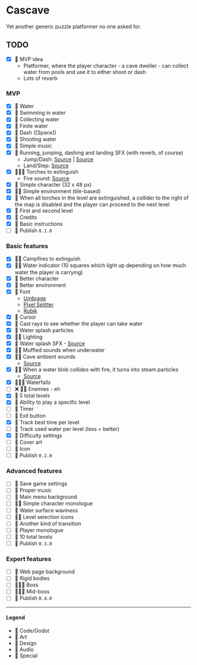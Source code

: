 # Cascave

Yet another generic puzzle platformer no one asked for.

## TODO

- [x] 💚 MVP idea
    - Platformer, where the player character - a cave dweller - can collect water from pools and use it to either shoot
      or dash
    - Lots of reverb

### MVP

- [x] 💙 Water
- [x] 💙 Swimming in water
- [x] 💙 Collecting water
- [x] 💙 Finite water
- [x] 💙 Dash ([Space])
- [x] 💙 Shooting water
- [x] 💛 Simple music
- [x] 💛 Running, jumping, dashing and landing SFX (with reverb, of course)
    - Jump/Dash: [Source](https://www.zapsplat.com/music/male-breathing-fast-panting-panicking-1/)
      | [Source](https://www.zapsplat.com/music/breath-human-scared-fear-018/)
    - Land/Step: [Source](https://www.zapsplat.com/music/a-pair-of-soccer-boots-set-down-on-stones-1/)
- [x] 💙💜💛 Torches to extinguish
    - Fire sound: [Source](https://www.zapsplat.com/music/campfire-flames-burn-and-sizzle-in-wind/)
- [x] 💜 Simple character (32 x 48 px)
- [x] 💙💜 Simple environment (tile-based)
- [x] 💙 When all torches in the level are extinguished, a collider to the right of the map is disabled and the player
  can proceed to the next level
- [x] 💚 First and second level
- [x] 💚 Credits
- [x] 💙 Basic instructions
- [ ] 💟 Publish `0.1.0`

### Basic features

- [x] 💙💜 Campfires to extinguish
- [x] 💙💜 Water indicator (10 squares which light up depending on how much water the player is carrying)
- [x] 💜 Better character
- [x] 💜 Better environment
- [x] 💜 Font
    - [Umbrage](http://www.vicfieger.com/~font/decay.html)
    - [Pixel Splitter](https://www.1001freefonts.com/pixel-splitter.font)
    - [Rubik](https://www.1001freefonts.com/rubik.font)
- [x] 💜 Cursor
- [x] 💙 Cast rays to see whether the player can take water
- [x] 💙 Water splash particles
- [x] 💙💜 Lighting
- [x] 💛 Water splash SFX - [Source](https://www.zapsplat.com/music/2-foot-deep-water-in-bath-splashes-movements/)
- [x] 💙💛 Muffled sounds when underwater
- [x] 💙💛 Cave ambient sounds
    - [Source](https://www.zapsplat.com/music/cave-ambience-small-chamber-water-flow-and-drip-wind-howling-through-tunnel-system/)
- [x] 💙💛 When a water blob collides with fire, it turns into steam particles
  - [Source](https://www.zapsplat.com/music/pan-of-boiling-water-boil-over-spill-onto-hot-hob-and-sizzle-1/)
- [x] 💙💜💛 Waterfalls
- [ ] ❌ 💙💜 Enemies - eh
- [x] 💚 5 total levels
- [x] 💙 Ability to play a specific level
- [ ] 💙 Timer
- [ ] 💙 Exit button
- [x] 💙 Track best time per level
- [ ] 💙 Track used water per level (less = better)
- [x] 💙 Difficulty settings
- [ ] 💜 Cover art
- [ ] 💜 Icon
- [ ] 💟 Publish `0.2.0`

### Advanced features

- [ ] 💙 Save game settings
- [ ] 💛 Proper music
- [ ] 💜 Main menu background
- [ ] 💙💜 Simple character monologue
- [ ] 💙 Water surface waviness
- [ ] 💙💜 Level selection icons
- [ ] 💙 Another kind of transition
- [ ] 💙 Player monologue
- [ ] 💚 10 total levels
- [ ] 💟 Publish `0.3.0`

### Expert features

- [ ] 💜 Web page background
- [ ] 💙 Rigid bodies
- [ ] 💙💜💚 Boss
- [ ] 💙💜💚 Mid-boss
- [ ] 💟 Publish `0.4.0`

---

#### Legend

- 💙 Code/Godot
- 💜 Art
- 💚 Design
- 💛 Audio
- 💟 Special
